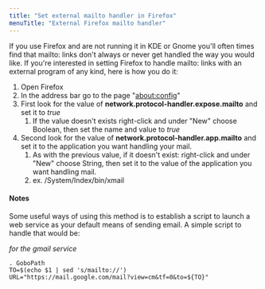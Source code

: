 ```yaml
---
title: "Set external mailto handler in Firefox"
menuTitle: "External Firefox mailto handler"
---
```


If you use Firefox and are not running it in KDE or Gnome you'll often
times find that mailto: links don't always or never get handled the way
you would like. If you're interested in setting Firefox to handle
mailto: links with an external program of any kind, here is how you do
it:

1.  Open Firefox
2.  In the address bar go to the page "<about:config>"
3.  First look for the value of
    **network.protocol-handler.expose.mailto** and set it to *true*
    1.  If the value doesn't exists right-click and under "New" choose
        Boolean, then set the name and value to *true*
4.  Second look for the value of **network.protocol-handler.app.mailto**
    and set it to the application you want handling your mail.
    1.  As with the previous value, if it doesn't exist: right-click and
        under "New" choose String, then set it to the value of the
        application you want handling mail.
    2.  ex. /System/Index/bin/xmail

#### Notes

Some useful ways of using this method is to establish a script to launch
a web service as your default means of sending email. A simple script to
handle that would be:

*for the gmail service*

    . GoboPath 
    TO=$(echo $1 | sed 's/mailto://') 
    URL="https://mail.google.com/mail?view=cm&tf=0&to=${TO}" 
